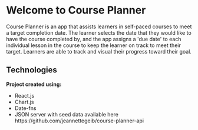 <h1>Welcome to Course Planner</h1>

<p>Course Planner is an app that assists learners in self-paced courses to meet a target completion date. The learner selects the date that they would like to have the course completed by, and the app assigns a 'due date' to each individual lesson in the course to keep the learner on track to meet their target. Learners are able to track and visual their progress toward their goal. </p>

<h2>Technologies</h2>

<b>Project created using:</b>

 <ul>
 <li>React.js</li>
 <li>Chart.js</li>
 <li>Date-fns</li>
 <li>JSON server with seed data available here https://github.com/jeannettegeib/course-planner-api</li>
</ul>
